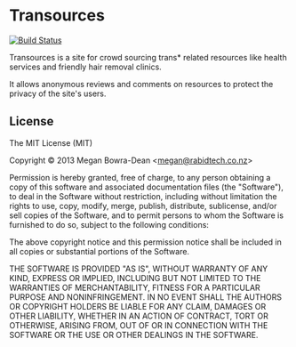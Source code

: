 Transources
===========

[![Build Status](https://www.codeship.io/projects/3af50410-becf-0131-c81b-7a3cea88b075/status)](https://www.codeship.io/projects/21332)

Transources is a site for crowd sourcing trans* related resources like health services and friendly hair removal clinics.

It allows anonymous reviews and comments on resources to protect the privacy of the site's users.

License
-------

The MIT License (MIT)

Copyright &copy; 2013 Megan Bowra-Dean &lt;megan@rabidtech.co.nz&gt;

Permission is hereby granted, free of charge, to any person obtaining a copy
of this software and associated documentation files (the "Software"), to deal
in the Software without restriction, including without limitation the rights
to use, copy, modify, merge, publish, distribute, sublicense, and/or sell
copies of the Software, and to permit persons to whom the Software is
furnished to do so, subject to the following conditions:

The above copyright notice and this permission notice shall be included in
all copies or substantial portions of the Software.

THE SOFTWARE IS PROVIDED "AS IS", WITHOUT WARRANTY OF ANY KIND, EXPRESS OR
IMPLIED, INCLUDING BUT NOT LIMITED TO THE WARRANTIES OF MERCHANTABILITY,
FITNESS FOR A PARTICULAR PURPOSE AND NONINFRINGEMENT. IN NO EVENT SHALL THE
AUTHORS OR COPYRIGHT HOLDERS BE LIABLE FOR ANY CLAIM, DAMAGES OR OTHER
LIABILITY, WHETHER IN AN ACTION OF CONTRACT, TORT OR OTHERWISE, ARISING FROM,
OUT OF OR IN CONNECTION WITH THE SOFTWARE OR THE USE OR OTHER DEALINGS IN
THE SOFTWARE.
